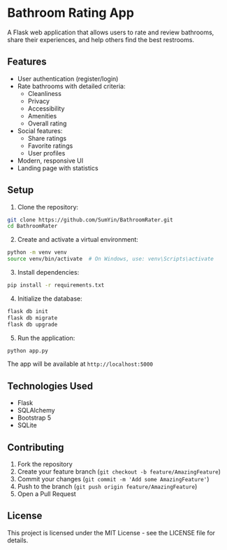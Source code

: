 # Bathroom Rating App

A Flask web application that allows users to rate and review bathrooms, share their experiences, and help others find the best restrooms.

## Features

- User authentication (register/login)
- Rate bathrooms with detailed criteria:
  - Cleanliness
  - Privacy
  - Accessibility
  - Amenities
  - Overall rating
- Social features:
  - Share ratings
  - Favorite ratings
  - User profiles
- Modern, responsive UI
- Landing page with statistics

## Setup

1. Clone the repository:
```bash
git clone https://github.com/SumYin/BathroomRater.git
cd BathroomRater
```

2. Create and activate a virtual environment:
```bash
python -m venv venv
source venv/bin/activate  # On Windows, use: venv\Scripts\activate
```

3. Install dependencies:
```bash
pip install -r requirements.txt
```

4. Initialize the database:
```bash
flask db init
flask db migrate
flask db upgrade
```

5. Run the application:
```bash
python app.py
```

The app will be available at `http://localhost:5000`

## Technologies Used

- Flask
- SQLAlchemy
- Bootstrap 5
- SQLite

## Contributing

1. Fork the repository
2. Create your feature branch (`git checkout -b feature/AmazingFeature`)
3. Commit your changes (`git commit -m 'Add some AmazingFeature'`)
4. Push to the branch (`git push origin feature/AmazingFeature`)
5. Open a Pull Request

## License

This project is licensed under the MIT License - see the LICENSE file for details. 